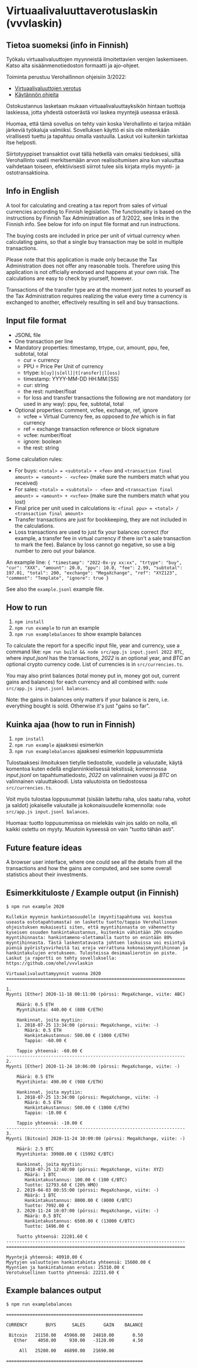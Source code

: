 # Virtuaalivaluuttaverotuslaskin (vvvlaskin)

## Tietoa suomeksi (info in Finnish)

Työkalu virtuaalivaluuttojen myynneistä ilmoitettavien verojen laskemiseen. Katso alta sisäänmenotiedoston formaatti ja ajo-ohjeet.

Toiminta perustuu Verohallinnon ohjeisiin 3/2022:
* [Virtuaalivaluuttojen verotus](https://www.vero.fi/syventavat-vero-ohjeet/ohje-hakusivu/48411/virtuaalivaluuttojen-verotus3/)
* [Käytännön ohjeita](https://www.vero.fi/tietoa-verohallinnosta/uutishuone/lehdist%C3%B6tiedotteet/2021/muista-ilmoittaa-virtuaalivaluutoista-saadut-tulot-veroilmoitukselle/)

Ostokustannus lasketaan mukaan virtuaalivaluuttayksikön hintaan tuottoja laskiessa, jotta yhdestä ostoerästä voi laskea myyntejä useassa erässä.

Huomaa, että tämä sovellus on tehty vain koska Verohallinto ei tarjoa mitään järkeviä työkaluja valmiiksi. Sovelluksen käyttö ei siis ole mitenkään virallisesti tuettu ja tapahtuu omalla vastuulla. Laskut voi kuitenkin tarkistaa itse helposti.

Siirtotyyppiset transaktiot ovat tällä hetkellä vain omaksi tiedoksesi, sillä Verohallinto vaatii merkitsemään arvon realisoitumisen aina kun valuuttaa vaihdetaan toiseen, efektiivisesti siirrot tulee siis kirjata myös myynti- ja ostotransaktioina.

## Info in English

A tool for calculating and creating a tax report from sales of virtual currencies according to Finnish legislation. The functionality is based on the instructions by Finnish Tax Administration as of 3/2022, see links in the Finnish info. See below for info on input file format and run instructions.

The buying costs are included in price per unit of virtual currency when calculating gains, so that a single buy transaction may be sold in multiple transactions.

Please note that this application is made only because the Tax Administration does not offer any reasonable tools. Therefore using this application is not officially endorsed and happens at your own risk. The calculations are easy to check by yourself, however.

Transactions of the transfer type are at the moment just notes to yourself as the Tax Administration requires realizing the value every time a currency is exchanged to another, effectively resulting in sell and buy transactions.

## Input file format

* JSONL file
* One transaction per line
* Mandatory properties: timestamp, trtype, cur, amount, ppu, fee, subtotal, total
  * cur = currency
  * PPU = Price Per Unit of currency
  * trtype: `b[uy]|s[ell]|t[ransfer]|l[oss]`
  * timestamp: YYYY-MM-DD HH:MM:[SS]
  * cur: string
  * the rest: number/float
  * for loss and transfer transactions the following are not mandatory (or used in any way): ppu, fee, subtotal, total
* Optional properties: comment, vcfee, exchange, ref, ignore
  * vcfee = Virtual Currency fee, as opposed to *fee* which is in fiat currency
  * ref = exchange transaction reference or block signature
  * vcfee: number/float
  * ignore: boolean
  * the rest: string

Some calculation rules:
* For buys: `<total> = <subtotal> + <fee>` and `<transaction final amount> = <amount> - <vcfee>` (make sure the numbers match what you received)
* For sales: `<total> = <subtotal> - <fee>` and `<transaction final amount> = <amount> + <vcfee>` (make sure the numbers match what you lost)
* Final price per unit used in calculations is: `<final ppu> = <total> / <transaction final amount>`
* Transfer transactions are just for bookkeeping, they are not included in the calculations.
* Loss transactions are used to just fix your balances correct (for example, a transfer fee in virtual currency if there isn't a sale transaction to mark the fee). Balance by loss cannot go negative, so use a big number to zero out your balance.

An example line:
`{ "timestamp": "2022-0x-yy xx:xx", "trtype": "buy", "cur": "XXX", "amount": 20.0, "ppu": 10.0, "fee": 2.99, "subtotal": 197.01, "total": 200, "exchange": "MegaXchange", "ref": "XYZ123", "comment": "Template", "ignore": true }`

See also the `example.jsonl` example file.

## How to run

1. `npm install`
2. `npm run example` to run an example
3. `npm run examplebalances` to show example balances

To calculate the report for a specific input file, year and currency, use a command like: `npm run build && node src/app.js input.jsonl 2022 BTC`, where *input.jsonl* has the transactions, *2022* is an optional year, and *BTC* an optional crypto currency code. List of currencies is in `src/currencies.ts`.

You may also print balances (total money put in, money got out, current gains and balances) for each currency and all combined with: `node src/app.js input.jsonl balances`.

Note: the gains in balances only matters if your balance is zero, i.e. everything bought is sold. Otherwise it's just "gains so far".

## Kuinka ajaa (how to run in Finnish)

1. `npm install`
2. `npm run example` ajaaksesi esimerkin
3. `npm run examplebalances` ajaaksesi esimerkin loppusummista

Tulostaaksesi ilmoituksen tietylle tiedostolle, vuodelle ja valuutalle, käytä komentoa kuten edellä englanninkielisessä tekstissä; komennossa *input.jsonl* on tapahtumatiedosto, *2022* on valinnainen vuosi ja *BTC* on valinnainen valuuttakoodi. Lista valuutoista on tiedostossa `src/currencies.ts`.

Voit myös tulostaa loppusummat (sisään laitettu raha, ulos saatu raha, voitot ja saldot) jokaiselle valuutalle ja kokonaisuudelle komennolla: `node src/app.js input.jsonl balances`.

Huomaa: tuotto loppusummissa on mielekäs vain jos saldo on nolla, eli kaikki ostettu on myyty. Muutoin kyseessä on vain "tuotto tähän asti".

## Future feature ideas

A browser user interface, where one could see all the details from all the transactions and how the gains are computed, and see some overall statistics about their investments.

## Esimerkkituloste / Example output (in Finnish)

`$ npm run example 2020`

    Kullekin myynnin hankintaosuudelle (myyntitapahtuma voi koostua useasta ostotapahtumasta) on laskettu tuotto/tappio Verohallinnon ohjeistuksen mukaisesti siten, että myyntihinnasta on vähennetty kyseisen osuuden hankintakustannus, kuitenkin vähintään 20% osuuden myyntihinnasta: hankintameno-olettamalla tuotto on enintään 80% myyntihinnasta. Tästä laskentatavasta johtuen laskuissa voi esiintyä pieniä pyöristysvirheitä tai eroja verrattuna kokonaismyyntihinnan ja hankintakulujen erotukseen. Tulosteissa desimaalierotin on piste. Laskut ja raportti on tehty sovelluksella: https://github.com/ohel/vvvlaskin

    Virtuaalivaluuttamyynnit vuonna 2020
    ====================================================================

    1.
    Myynti [Ether] 2020-11-18 00:11:00 (pörssi: MegaXchange, viite: ABC)

        Määrä: 0.5 ETH
        Myyntihinta: 440.00 € (880 €/ETH)

        Hankinnat, joita myytiin:
        1. 2018-07-25 13:34:00 (pörssi: MegaXchange, viite: -)
           Määrä: 0.5 ETH
           Hankintakustannus: 500.00 € (1000 €/ETH)
           Tappio: -60.00 €

        Tappio yhteensä: -60.00 €
    --------------------------------------------------------------------
    2.
    Myynti [Ether] 2020-11-24 10:06:00 (pörssi: MegaXchange, viite: -)

        Määrä: 0.5 ETH
        Myyntihinta: 490.00 € (980 €/ETH)

        Hankinnat, joita myytiin:
        1. 2018-07-25 13:34:00 (pörssi: MegaXchange, viite: -)
           Määrä: 0.5 ETH
           Hankintakustannus: 500.00 € (1000 €/ETH)
           Tappio: -10.00 €

        Tappio yhteensä: -10.00 €
    --------------------------------------------------------------------
    3.
    Myynti [Bitcoin] 2020-11-24 10:09:00 (pörssi: MegaXchange, viite: -)

        Määrä: 2.5 BTC
        Myyntihinta: 39980.00 € (15992 €/BTC)

        Hankinnat, joita myytiin:
        1. 2018-07-25 12:40:00 (pörssi: MegaXchange, viite: XYZ)
           Määrä: 1 BTC
           Hankintakustannus: 100.00 € (100 €/BTC)
           Tuotto: 12793.60 € (20% HMO)
        2. 2019-04-03 00:55:00 (pörssi: MegaXchange, viite: -)
           Määrä: 1 BTC
           Hankintakustannus: 8000.00 € (8000 €/BTC)
           Tuotto: 7992.00 €
        3. 2020-11-24 10:07:00 (pörssi: MegaXchange, viite: -)
           Määrä: 0.5 BTC
           Hankintakustannus: 6500.00 € (13000 €/BTC)
           Tuotto: 1496.00 €

        Tuotto yhteensä: 22281.60 €
    --------------------------------------------------------------------
    ====================================================================

    Myyntejä yhteensä: 40910.00 €
    Myytyjen valuuttojen hankintahinta yhteensä: 15600.00 €
    Myyntien ja hankintahinnan erotus: 25310.00 €
    Verotuksellinen tuotto yhteensä: 22211.60 €

## Example balances output

`$ npm run examplebalances`

    ====================================================

    CURRENCY       BUYS      SALES       GAIN    BALANCE

     Bitcoin   21150.00   45960.00   24810.00       0.50
       Ether    4050.00     930.00   -3120.00       4.50

         All   25200.00   46890.00   21690.00

    ====================================================

